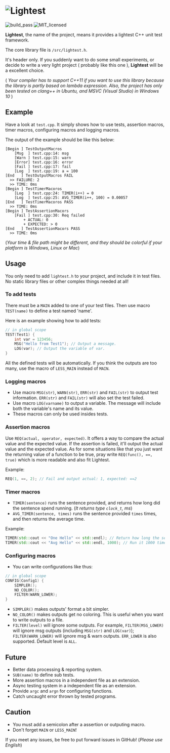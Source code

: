 # ![Lightest](https://s1.ax1x.com/2022/09/11/vO6YAs.png)

![build_pass](https://img.shields.io/badge/build-passing-green.svg)
![MIT_licensed](https://img.shields.io/badge/license-MIT-blue.svg)

**Lightest**, the name of the project, means it provides a lightest C++ unit test framework.

The core library file is `/src/lightest.h`.

It's header only. If you suddenly want to do some small experiments, or decide to write a very light project ( probably like this one ), **Lightest** will be a excellent choice.

( *Your compiler has to support C++11 if you want to use this library because the library is partly based on lambda expression.*
*Also, the project has only been tested on clang++ in Ubuntu, and MSVC (Visual Studio) in Windows 10* )

## Example

Have a look at `test.cpp`. It simply shows how to use tests, assertion macros, timer macros, configuring macros and logging macros.

The output of the example should be like this below:

```
[Begin ] TestOutputMacros
    [Msg  ] test.cpp:14: msg
    [Warn ] test.cpp:15: warn
    [Error] test.cpp:16: error
    [Fail ] test.cpp:17: fail
    [Log  ] test.cpp:19: a = 100
[End   ] TestOutputMacros FAIL
  >> FAILURE: 2
  >> TIME: 0ms
[Begin ] TestTimerMacoros
    [Log  ] test.cpp:24: TIMER(i++) = 0
    [Log  ] test.cpp:25: AVG_TIMER(i++, 100) = 0.00057
[End   ] TestTimerMacoros PASS
  >> TIME: 0ms
[Begin ] TestAssertionMacors
    [Fail ] test.cpp:30: Req failed
        + ACTUAL: 0
        + EXPECTED: > 0
[End   ] TestAssertionMacors PASS
  >> TIME: 0ms
```

(*Your time & file path might be different,*
*and they should be colorful if your platform is Windows, Linux or Mac*)

## Usage

You only need to add `lightest.h` to your project, and include it in test files. No static library files or other complex things needed at all!

### To add tests

There must be a `MAIN` added to one of your test files. Then use macro `TEST(name)` to define a test named 'name'.

Here is an example showing how to add tests:

```C++
// in global scope
TEST(Test1) {
    int var = 123456;
    MSG("Hello from Test1"); // Output a message.
    LOG(var); // Output the variable of var.
}
```

All the defined tests will be automatically. If you think the outputs are too many, use the macro of `LESS_MAIN` instead of `MAIN`.

### Logging macros

* Use macro `MSG(str)`, `WARN(str)`, `ERR(str)` and `FAIL(str)` to output test information. `ERR(str)` and `FAIL(str)` will also set the test failed.
* Use macro `LOG(varname)` to output a variable. The message will include both the variable's name and its value.
* These macros can only be used insides tests.

### Assertion macros

Use `REQ(actual, operator, expected)`. It offers a way to compare the actual value and the expected value. If the assertion is failed, it'll output the actual value and the expected value. 
As for some situations like that you just want the returning value of a function to be true, pray write `REQ(func(), ==, true)` which is more readable and also fit Lightest.

Example:

```C++
REQ(1, ==, 2); // Fail and output actual: 1, expected: ==2
```

### Timer macros

* `TIMER(sentence)` runs the sentence provided, and returns how long did the sentence spend running. (*It returns type `clock_t`, ms*)
* `AVG_TIMER(sentence, times)` runs the sentence provided `times` times, and then returns the average time.

Example:

```C++
TIMER(std::cout << "One Hello" << std::endl); // Return how long the sentence spends running
TIMER(std::cout << "Avg Hello" << std::endl, 1000); // Run it 1000 times and return the average time
```

### Configuring macros

* You can write configurations like thus:

```C++
// in global scope
CONFIG(Config1) {
	SIMPLER();
	NO_COLOR();
	FILTER(WARN_LOWER);
}
```

* `SIMPLER()` makes outputs' format a bit simpler.
* `NO_COLOR()` makes outputs get no coloring. This is useful when you want to write outputs to a file.
* `FILTER(level)` will ignore some outputs. For example, `FILTER(MSG_LOWER)` will ignore msg outputs (including `MSG(str)` and `LOG(var)`); `FILTER(WARN_LOWER)` will ignore msg & warn outputs. `ERR_LOWER` is also supported. Default level is `ALL`.

## Future

* Better data processing & reporting system.
* `SUB(name)` to define sub tests.
* More assertion macros in a independent file as an extension.
* Async testing system in a independent file as an extension.
* Provide `argc` and `argn`  for configuring functions.
* Catch uncaught error thrown by tested programs.

## Caution

* You must add a semicolon after a assertion or outputing macro.
* Don't forget `MAIN` or `LESS_MAIN`!

If you meet any issues, be free to put forward issues in GitHub!
(*Please use English*)
